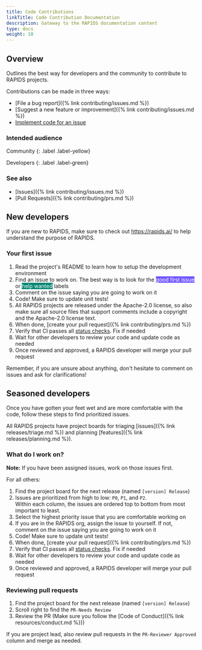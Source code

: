 ```yaml
---
title: Code Contributions
linkTitle: Code Contribution Documentation
description: Gateway to the RAPIDS documentation content
type: docs
weight: 10
---
```


## Overview

Outlines the best way for developers and the community to contribute to RAPIDS projects.

Contributions can be made in three ways:
- [File a bug report]({% link contributing/issues.md %})
- [Suggest a new feature or improvement]({% link contributing/issues.md %})
- [Implement code for an issue](#your-first-issue)

### Intended audience

Community
{: .label .label-yellow}

Developers
{: .label .label-green}

### See also

- [Issues]({% link contributing/issues.md %})
- [Pull Requests]({% link contributing/prs.md %})

## New developers

If you are new to RAPIDS, make sure to check out <https://rapids.ai/> to help understand the purpose of RAPIDS.

### Your first issue

1. Read the project's README to learn how to setup the development environment
2. Find an issue to work on. The best way is to look for the <span class="label" style="background: #7057ff; color: #ffffff; text-transform: none">good first issue</span> or <span class="label" style="background: #008672; color: #ffffff; text-transform: none">help wanted</span> labels
3. Comment on the issue saying you are going to work on it
4. Code! Make sure to update unit tests!
5. All RAPIDS projects are released under the Apache-2.0 license, so also make sure all source files that support comments include a copyright and the Apache-2.0 license text.
6. When done, [create your pull request]({% link contributing/prs.md %})
7. Verify that CI passes all [status checks](https://help.github.com/articles/about-status-checks/). Fix if needed
8. Wait for other developers to review your code and update code as needed
9. Once reviewed and approved, a RAPIDS developer will merge your pull request

Remember, if you are unsure about anything, don't hesitate to comment on issues and ask for clarifications!

## Seasoned developers

Once you have gotten your feet wet and are more comfortable with the code, follow these steps to find prioritized issues.

All RAPIDS projects have project boards for triaging [issues]({% link releases/triage.md %}) and planning [features]({% link releases/planning.md %}).

### What do I work on?

__Note:__ If you have been assigned issues, work on those issues first.

For all others:

1. Find the project board for the next release (named `[version] Release`)
2. Issues are prioritized from high to low: `P0`, `P1`, and `P2`.
<br>Within each column, the issues are ordered top to bottom from most important to least.
3. Select the highest priority issue that you are comfortable working on
4. If you are in the RAPIDS org, assign the issue to yourself. If not, comment on the issue saying you are going to work on it
5. Code! Make sure to update unit tests!
6. When done, [create your pull request]({% link contributing/prs.md %})
7. Verify that CI passes all [status checks](https://help.github.com/articles/about-status-checks/). Fix if needed
8. Wait for other developers to review your code and update code as needed
9. Once reviewed and approved, a RAPIDS developer will merge your pull request

### Reviewing pull requests

1. Find the project board for the next release (named `[version] Release`)
2. Scroll right to find the `PR-Needs Review`
3. Review the PR (Make sure you follow the [Code of Conduct]({% link resources/conduct.md %}))

If you are project lead, also review pull requests in the `PR-Reviewer Approved` column and merge as needed.

